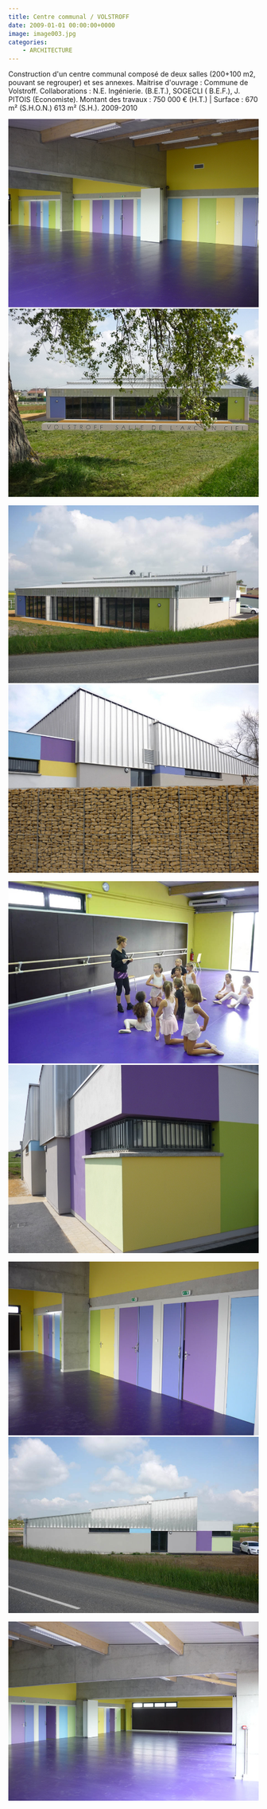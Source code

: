 ```yaml
---
title: Centre communal / VOLSTROFF
date: 2009-01-01 00:00:00+0000
image: image003.jpg
categories:
    - ARCHITECTURE
---
```


Construction d'un centre communal composé de deux salles (200+100 m2, pouvant
            se regrouper) et ses annexes.
            Maitrise d'ouvrage : Commune de Volstroff.
            Collaborations : N.E. Ingénierie. (B.E.T.), SOGECLI ( B.E.F.), J. PITOIS
            (Economiste).
            Montant des travaux : 750 000 € (H.T.) | Surface : 670 m² (S.H.O.N.) 613
            m² (S.H.).
            2009-2010

![Image 1](image003.jpg) ![Image 2](image005.jpg)

![Image 3](vgs-4.jpg) ![Image 4](image003_0.jpg)

![Image 5](vgs-5.jpg) ![Image 6](image001_0.jpg)

![Image 7](vgs-2.jpg) ![Image 8](vgs-3.jpg)

![Image 9](vgs-1.jpg)

